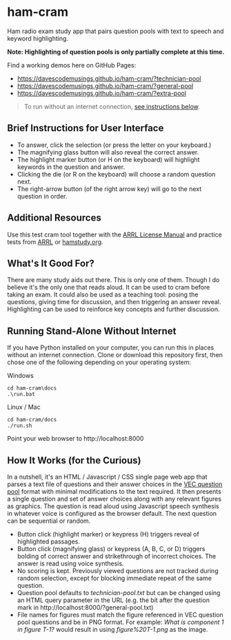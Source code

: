 # ham-cram
Ham radio exam study app that pairs question pools with text to speech and keyword highlighting.

**Note: Highlighting of question pools is only partially complete at this time.**

Find a working demos here on GitHub Pages:

* https://davescodemusings.github.io/ham-cram/?technician-pool
* https://davescodemusings.github.io/ham-cram/?general-pool
* https://davescodemusings.github.io/ham-cram/?extra-pool

> To run without an internet connection, [see instructions below](https://github.com/DavesCodeMusings/ham-cram/#running-stand-alone-without-internet).

## Brief Instructions for User Interface
* To answer, click the selection (or press the letter on your keyboard.)
* The magnifying glass button will also reveal the correct answer.
* The highlight marker button (or H on the keyboard) will highlight keywords in the question and answer.
* Clicking the die (or R on the keyboard) will choose a random question next.
* The right-arrow button (of the right arrow key) will go to the next question in order.

## Additional Resources
Use this test cram tool together with the [ARRL License Manual](https://home.arrl.org/action/Store/ARRL-Ham-Radio-License-Manual-5th-Edition/ProductDetail/2003373064) and practice tests from [ARRL](https://arrlexamreview.appspot.com/) or [hamstudy.org](https://hamstudy.org).

## What's It Good For?
There are many study aids out there. This is only one of them. Though I do believe it's the only one that reads aloud. It can be used to cram before taking an exam. It could also be used as a teaching tool: posing the questions, giving time for discussion, and then triggering an answer reveal. Highlighting can be used to reinforce key concepts and further discussion.

## Running Stand-Alone Without Internet
If you have Python installed on your computer, you can run this in places without an internet connection. Clone or download this repository first, then chose one of the following depending on your operating system:

Windows
```
cd ham-cram\docs
.\run.bat
```

Linux / Mac
```
cd ham-cram/docs
./run.sh
```

Point your web browser to http://localhost:8000

## How It Works (for the Curious)
In a nutshell, it's an HTML / Javascript / CSS single page web app that parses a text file of questions and their answer choices in the [VEC question pool](https://www.ncvec.org/index.php/amateur-question-pools) format with minimal modifications to the text required. It then presents a single question and set of answer choices along with any relevant figures as graphics. The question is read aloud using Javascript speech synthesis in whatever voice is configured as the browser default. The next question can be sequential or random.

* Button click (highlight marker) or keypress (H) triggers reveal of highlighted passages.
* Button click (magnifying glass) or keypress (A, B, C, or D) triggers bolding of correct answer and strikethrough of incorrect choices. The answer is read using voice synthesis.
* No scoring is kept. Previously viewed questions are not tracked during random selection, except for blocking immediate repeat of the same question.
* Question pool defaults to _technician-pool.txt_ but can be changed using an HTML query parameter in the URL (e.g. the bit after the question mark in http://localhost:8000/?general-pool.txt)
* File names for figures must match the figure referenced in VEC question pool questions and be in PNG format. For example: _What is component 1 in figure T-1?_ would result in using _figure%20T-1.png_ as the image.
